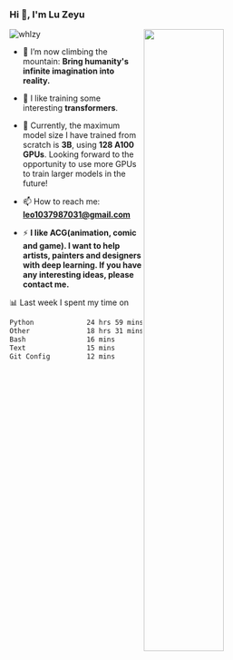 ### Hi 👋, I'm Lu Zeyu

<img src="https://komarev.com/ghpvc/?username=whlzy&label=Profile%20views&color=0e75b6&style=flat" alt="whlzy" />
<img align="right" width="53%" src="https://github-readme-stats.vercel.app/api?username=whlzy&show_icons=true">

- 🔭 I’m now climbing the mountain: **Bring humanity's infinite imagination into reality.**

- 🌄 I like training some interesting **transformers**.

- 🌠 Currently, the maximum model size I have trained from scratch is **3B**, using **128 A100 GPUs**. Looking forward to the opportunity to use more GPUs to train larger models in the future!

- 📫 How to reach me: **leo1037987031@gmail.com**

- ⚡ **I like ACG(animation, comic and game). I want to help artists, painters and designers with deep learning. If you have any interesting ideas, please contact me.**

📊 Last week I spent my time on

<!--START_SECTION:waka-->

```txt
Python             24 hrs 59 mins  ██████████████░░░░░░░░░░░   56.20 %
Other              18 hrs 31 mins  ██████████▒░░░░░░░░░░░░░░   41.66 %
Bash               16 mins         ░░░░░░░░░░░░░░░░░░░░░░░░░   00.63 %
Text               15 mins         ░░░░░░░░░░░░░░░░░░░░░░░░░   00.60 %
Git Config         12 mins         ░░░░░░░░░░░░░░░░░░░░░░░░░   00.47 %
```

<!--END_SECTION:waka-->

